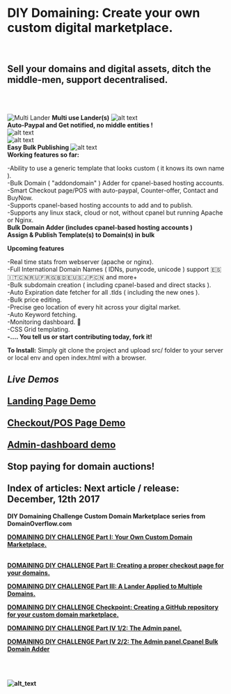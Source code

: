 <h1><br>DIY Domaining: Create your own custom digital marketplace.</h1><br>

<h2>Sell your domains and digital assets, ditch the middle-men, support decentralised.</h2><br>
<br>

![Multi Lander](https://i0.wp.com/domainoverflow.com/wp-content/uploads/2017/11/part3-final-1.png?ssl=1)
<b>Multi use Lander(s)</b>
![alt text](https://i0.wp.com/domainoverflow.com/wp-content/uploads/2017/11/buynow.png?ssl=1)<br>
<b>Auto-Paypal and Get notified, no middle entities ! </b><br>
![alt text](https://i1.wp.com/domainoverflow.com/wp-content/uploads/2017/11/counter-2.png?ssl=1)<br>
![alt text](https://i1.wp.com/domainoverflow.com/wp-content/uploads/2017/12/enhancedadmin-3.png?ssl=1)<br>
<b>Easy Bulk Publishing</b>
![alt text](https://i1.wp.com/domainoverflow.com/wp-content/uploads/2017/12/supportedgateways.png?ssl=1)<br>
<b>Working features so far:</b><br>

-Ability to use a generic template that looks custom ( it knows its own name ).<br>
-Bulk Domain ( "addondomain" ) Adder for cpanel-based hosting accounts.<br>
-Smart Checkout page/POS with auto-paypal, Counter-offer, Contact and BuyNow.<br>
-Supports cpanel-based hosting accounts to add and to publish.<br>
-Supports any linux stack, cloud or not, without cpanel but running Apache or Nginx.<br>
<b>Bulk Domain Adder (includes cpanel-based hosting accounts )</b><br>
<b>Assign & Publish Template(s) to Domain(s) in bulk</b>         <br>

<b>Upcoming features</b><br>


-Real time stats from webserver (apache or nginx).<br> 
-Full International Domain Names ( IDNs, punycode, unicode ) support :es::it::cn::ru::fr::gb::de::us::jp::cn: and more+<br>
-Bulk subdomain creation ( including cpanel-based and direct stacks ).<br>
-Auto Expiration date fetcher for all .tlds ( including the new ones ).<br>
-Bulk price editing. <br>
-Precise geo location of every hit across your digital market.<br>
-Auto Keyword fetching.<br>
-Monitoring dashboard. :eyes: <br>
-CSS Grid templating.<br>
<b>-.... You tell us or start contributing today, fork it!</b>

<b>To Install:</b> 
Simply git clone the project and upload src/ folder to your server or local env and open index.html with a browser.

<em>Live Demos</em><br>
<br><a href="https://domainoverflow.com/examples/final-part3.php" target="_blank">Landing Page Demo</a><br>
<br><a href="https://contato.link" target="_blank">Checkout/POS Page Demo</a><br>
<br><a href="https://domainoverflow.com/partIV/diy-domaining-challenge/src/admin-panel.html" target="_blank">Admin-dashboard demo</a><br>
<br><b>Stop paying for domain auctions!</br>
<br>
Index of articles:
Next article / release: December, 12th 2017
-----------------------------

DIY Domaining Challenge Custom Domain Marketplace series from DomainOverflow.com
<br>

<a href="https://domainoverflow.com/index.php/2017/11/03/domaining-diy-challenge-domain-marketplace-part" target="_blank">
         DOMAINING DIY CHALLENGE Part I: Your Own Custom Domain Marketplace.</a><br><br>
         
         
<a href="https://domainoverflow.com/index.php/2017/11/04/diy-domain-market-place-part-ii-creating-proper-checkout-page-domains/"
target="_blank"> DOMAINING DIY CHALLENGE Part II: Creating a proper checkout page for your domains. <a/><br>  

<a href="https://domainoverflow.com/index.php/2017/11/09/diy-domain-market-place-part-iii-creating-custom-landing-page-can-applied-multiple-domains/" target="_blank">  DOMAINING DIY CHALLENGE Part  III: A Lander Applied to Multiple Domains. </a><br>

<a href="https://domainoverflow.com/index.php/2017/11/17/checkpoint-diy-domain-marketplace-series-update-creating-github-repository-custom-domain-marketplace/" target="_blank">  DOMAINING DIY CHALLENGE Checkpoint: Creating a GitHub repository for your custom domain marketplace.</a><br>

<a href="https://domainoverflow.com/index.php/2017/11/26/diy-domain-marketplace-series-part-iv-designing-admin-dashboard-bulk-template-publisher/" target="_blank">  DOMAINING DIY CHALLENGE Part  IV 1/2: The Admin panel.</a><br>
  
  <a href="https://domainoverflow.com/index.php/2017/12/06/diy-domaining-marketplace-series-part-iv-2-2-designing-admin-dashboard-bulk-template-publisher/" target="_blank">  DOMAINING DIY CHALLENGE Part  IV 2/2: The Admin panel.Cpanel Bulk Domain Adder</a><br>
  
  
<br><br>
 
![alt_text](https://i2.wp.com/domainoverflow.com/wp-content/uploads/2017/11/checkout-buttons.png?ssl=1)<br>
 
